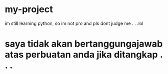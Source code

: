 # my-project
im still learning python, so im not pro and pls dont judge me . . .lol

# saya tidak akan bertanggungajawab atas perbuatan anda jika ditangkap . . .
